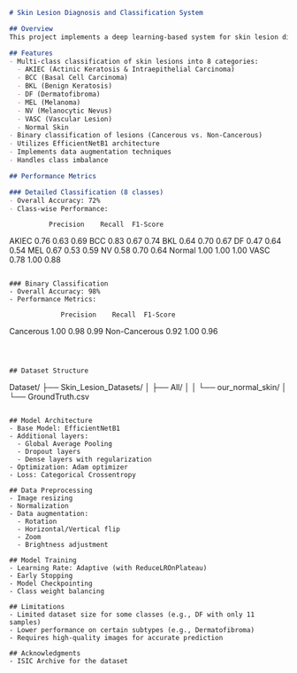
```markdown
# Skin Lesion Diagnosis and Classification System

## Overview
This project implements a deep learning-based system for skin lesion diagnosis and classification using the ISIC dataset. The system performs both detailed subtype classification of skin lesions (8 classes) and binary classification (cancerous vs. non-cancerous).

## Features
- Multi-class classification of skin lesions into 8 categories:
  - AKIEC (Actinic Keratosis & Intraepithelial Carcinoma)
  - BCC (Basal Cell Carcinoma)
  - BKL (Benign Keratosis)
  - DF (Dermatofibroma)
  - MEL (Melanoma)
  - NV (Melanocytic Nevus)
  - VASC (Vascular Lesion)
  - Normal Skin
- Binary classification of lesions (Cancerous vs. Non-Cancerous)
- Utilizes EfficientNetB1 architecture
- Implements data augmentation techniques
- Handles class imbalance

## Performance Metrics

### Detailed Classification (8 classes)
- Overall Accuracy: 72%
- Class-wise Performance:
  ```
              Precision    Recall  F1-Score
  AKIEC         0.76       0.63     0.69
  BCC           0.83       0.67     0.74
  BKL           0.64       0.70     0.67
  DF            0.47       0.64     0.54
  MEL           0.67       0.53     0.59
  NV            0.58       0.70     0.64
  Normal        1.00       1.00     1.00
  VASC          0.78       1.00     0.88
  ```

### Binary Classification
- Overall Accuracy: 98%
- Performance Metrics:
  ```
                 Precision    Recall  F1-Score
  Cancerous         1.00       0.98     0.99
  Non-Cancerous     0.92       1.00     0.96
  ```



## Dataset Structure
```
Dataset/
├── Skin_Lesion_Datasets/
│   ├── All/
│   │   └── our_normal_skin/
│   └── GroundTruth.csv
```

## Model Architecture
- Base Model: EfficientNetB1
- Additional layers:
  - Global Average Pooling
  - Dropout layers
  - Dense layers with regularization
- Optimization: Adam optimizer
- Loss: Categorical Crossentropy

## Data Preprocessing
- Image resizing
- Normalization
- Data augmentation:
  - Rotation
  - Horizontal/Vertical flip
  - Zoom
  - Brightness adjustment

## Model Training
- Learning Rate: Adaptive (with ReduceLROnPlateau)
- Early Stopping
- Model Checkpointing
- Class weight balancing

## Limitations
- Limited dataset size for some classes (e.g., DF with only 11 samples)
- Lower performance on certain subtypes (e.g., Dermatofibroma)
- Requires high-quality images for accurate prediction

## Acknowledgments
- ISIC Archive for the dataset



